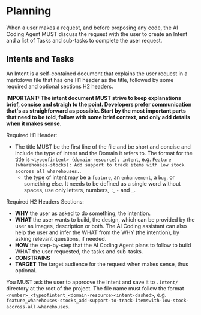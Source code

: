 # Planning

When a user makes a request, and before proposing any code, the AI Coding Agent MUST discuss the request with the user to create an Intent and a list of Tasks and sub-tasks to complete the user request.


## Intents and Tasks

An Intent is a self-contained document that explains the user request in a markdown file that has one H1 header as the title, followed by some required and optional sections H2 headers.

**IMPORTANT: The intent document MUST strive to keep explanations brief, concise and straigh to the point. Developers prefer communication that's as straighforward as possible. Start by the most important parts that need to be told, follow with some brief context, and only add details when it makes sense.**

Required H1 Header:

* The title MUST be the first line of the file and be short and concise and include the type of Intent and the Domain it refers to. The format for the title is `<typeofintent> (domain-resource): intent`, e.g. `Feature (wharehouses-stocks): Add support to track items with low stock accross all wharehouses.`. 
  - the type of intent may be a `feature`, an `enhancement`, a `bug`, or something else. It needs to be defined as a single word without spaces, use only letters, numbers, `:`,  `-` and `_`.

Required H2 Headers Sections:

* **WHY** the user as asked to do something, the intention.
* **WHAT** the user wants to build, the design, which can be provided by the user as images, description or both. The AI Coding assistant can also help the user and infer the WHAT from the WHY (the intention), by asking relevant questions, if needed.  
* **HOW** the step-by-step that the AI Coding Agent plans to follow to build WHAT the user requested, the tasks and sub-tasks.
* **CONSTRAINS**
* **TARGET** The target audience for the request when makes sense, thus optional.

You MUST ask the user to approove the Intent and save it to `.intent/` directory at the root of the project. The file name must follow the format `<number>_<typeofintent_<domain-resource><intent-dashed>`, e.g. `feature_wharehouses-stocks_add-support-to-track-itemswith-low-stock-accross-all-wharehouses`.

